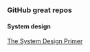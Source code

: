 ### GitHub great repos

#### System design

[The System Design Primer](https://github.com/donnemartin/system-design-primer)
